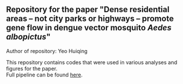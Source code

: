 ## Repository for the paper "Dense residential areas – not city parks or highways – promote gene flow in dengue vector mosquito *Aedes albopictus*"
Author of repository: Yeo Huiqing

This repository contains codes that were used in various analyses and figures for the paper.<br>
Full pipeline can be found [here](full_pipeline.sh).
